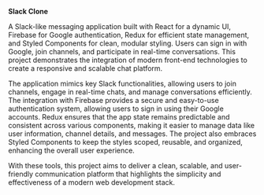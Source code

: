 **Slack Clone**

A Slack-like messaging application built with React for a dynamic UI, Firebase for Google authentication, Redux for efficient state management, and Styled Components for clean, modular styling. Users can sign in with Google, join channels, and participate in real-time conversations. 
This project demonstrates the integration of modern front-end technologies to create a responsive and scalable chat platform.

The application mimics key Slack functionalities, allowing users to join channels, engage in real-time chats, and manage conversations efficiently. 
The integration with Firebase provides a secure and easy-to-use authentication system, allowing users to sign in using their Google accounts.
Redux ensures that the app state remains predictable and consistent across various components, making it easier to manage data like user information, channel details, and messages. 
The project also embraces Styled Components to keep the styles scoped, reusable, and organized, enhancing the overall user experience.

With these tools, this project aims to deliver a clean, scalable, and user-friendly communication platform that highlights the simplicity and effectiveness of a modern web development stack.

